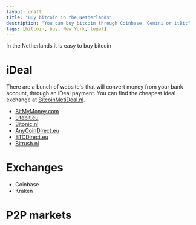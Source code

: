 ```yaml
---
layout: draft
title: "Buy bitcoin in the Netherlands"
description: "You can buy bitcoin through Coinbase, Gemini or itBit"
tags: [bitcoin, buy, New York, legal]
---
```


In the Netherlands it is easy to buy bitcoin

# iDeal
There are a bunch of website's that will convert money from your bank account, through an iDeal payment. You can find the cheapest ideal exchange at [BitcoinMetiDeal.nl](http://bitcoinmetideal.nl).

- [BitMyMoney.com](https://www.bitmymoney.com/)
- [Litebit.eu](https://www.litebit.eu/nl)
- [Bitonic.nl](https://bitonic.nl/)
- [AnyCoinDirect.eu](https://anycoindirect.eu/nl)
- [BTCDirect.eu](https://btcdirect.eu/nl-nl)
- [Bitrush.nl](http://www.bitrush.nl/‎)

# Exchanges

- Coinbase
- Kraken

# P2P markets
